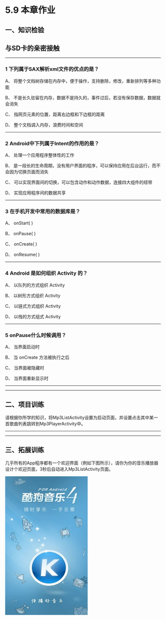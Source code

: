 # 5.9 本章作业

## 一、知识检验

> 
## 与SD卡的亲密接触

----

### 1 下列属于SAX解析xml文件的优点的是？

A、 将整个文档树存储在内存中，便于操作，支持删除，修改，重新排列等多种功能

B、 不是长久驻留在内存，数据不是持久的，事件过后，若没有保存数据，数据就会消失

C、 指网页元素的位置，距离右边框和下边框的距离

D、 整个文档调入内存，浪费时间和空间

----

### 2 Android中下列属于Intent的作用的是？

A、 处理一个应用程序整体性的工作

B、 是一段长的生命周期，没有用户界面的程序，可以保持应用在后台运行，而不会因为切换页面而消失

C、 可以实现界面间的切换，可以包含动作和动作数据，连接四大组件的纽带

D、 实现应用程序间的数据共享

----

### 3 在手机开发中常用的数据库是？

A、 onStart( )

B、 onPause( )

C、 onCreate( )

D、 onResume( )

----

### 4 Android 是如何组织 Activity 的？

A、 以队列的方式组织 Activity

B、 以树形方式组织 Activity

C、 以链式方式组织 Activity

D、 以栈的方式组式 Activity

----

### 5 onPause什么时候调用？

A、 当界面启动时

B、 当 onCreate 方法被执行之后

C、 当界面被隐藏时

D、 当界面重新显示时

----

----

## 二、项目训练

请根据你所学的知识，将Mp3ListActivity设置为启动页面，并设置点击其中某一首歌曲列表跳转到Mp3PlayerActivity中。

----

----

## 三、拓展训练

几乎所有的App程序都有一个欢迎界面（例如下图所示），请你为你的音乐播放器设计个欢迎页面，3秒后自动进入Mp3ListActivity页面。

![expand.png](/images/chapter4/expand.png)